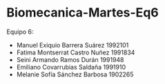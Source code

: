 # Biomecanica-Martes-Eq6
Equipo 6:
- Manuel Exiquio Barrera Suárez 1992101
- Fatima Montserrat Castro Nuñez 1991834
- Seini Armando Ramos Durán 1991948
- Emiliano Covarrubias Saldaña 1991910
- Melanie Sofía Sánchez Barbosa 1902265
